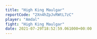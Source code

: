 ```yaml
---
title: "High King Maulgar"
reportCode: "2Xn4hZpJvRWtL7zC"
player: "Amdal"
fight: "High King Maulgar"
date: 2021-07-29T18:52:59.061000+00:00
---
```

